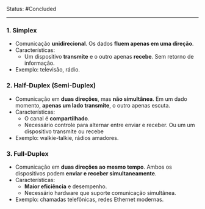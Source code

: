 Status: #Concluded 

---
### **1. Simplex**
- Comunicação **unidirecional**. Os dados **fluem apenas em uma direção**.
- Características:
    - Um dispositivo **transmite** e o outro apenas **recebe**. Sem retorno de informação.
- Exemplo: televisão, rádio.
### **2. Half-Duplex (Semi-Duplex)**
- Comunicação em **duas direções**, mas **não simultânea**. Em um dado momento, **apenas um lado transmite**, o outro apenas escuta.
- Características:
    - O canal é **compartilhado**.
    - Necessário controle para alternar entre enviar e receber. Ou um um dispositivo transmite ou recebe
- Exemplo: walkie-talkie, rádios amadores.
### **3. Full-Duplex**
- Comunicação em **duas direções ao mesmo tempo**. Ambos os dispositivos podem **enviar e receber simultaneamente**.
- Características:
    - **Maior eficiência** e desempenho.
    - Necessário hardware que suporte comunicação simultânea.
- Exemplo: chamadas telefônicas, redes Ethernet modernas.

